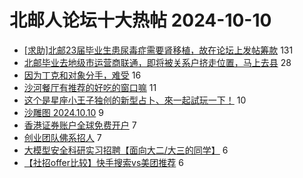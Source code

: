 # 北邮人论坛十大热帖 2024-10-10

- [[求助]北邮23届毕业生患尿毒症需要肾移植，故在论坛上发帖筹款](https://bbs.byr.cn/article/Picture/3368183) 131
- [北邮毕业去地级市运营商联通，即将被关系户挤走位置，马上去县](https://bbs.byr.cn/article/Job/2216650) 28
- [因为丁克和对象分手，难受](https://bbs.byr.cn/article/Feeling/3209836) 16
- [沙河餐厅有推荐的好吃的窗口嘛](https://bbs.byr.cn/article/Talking/6427628) 11
- [这个是星座小王子独创的新型占卜、來一起試玩一下！](https://bbs.byr.cn/article/Constellations/465260) 10
- [沙雕图 2024.10.10](https://bbs.byr.cn/article/Joke/732589) 9
- [香港证券账户全球免费开户](https://bbs.byr.cn/article/Financial/84563) 7
- [创业团队佛系招人](https://bbs.byr.cn/article/Innovation/8740) 7
- [大模型安全科研实习招聘【面向大二/大三的同学】](https://bbs.byr.cn/article/Paper/49016) 6
- [【社招offer比较】快手搜索vs美团推荐](https://bbs.byr.cn/article/WorkLife/1220657) 6


